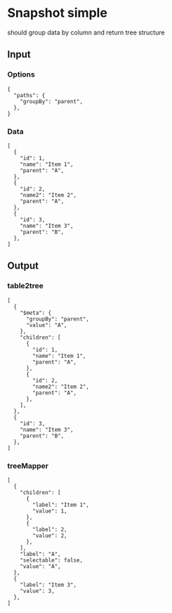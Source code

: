# Snapshot simple

should group data by column and return tree structure

## Input

### Options
```json5
{
  "paths": {
    "groupBy": "parent",
  },
}
```

### Data
```json5
[
  {
    "id": 1,
    "name": "Item 1",
    "parent": "A",
  },
  {
    "id": 2,
    "name2": "Item 2",
    "parent": "A",
  },
  {
    "id": 3,
    "name": "Item 3",
    "parent": "B",
  },
]
```

## Output

### table2tree
```json5
[
  {
    "$meta": {
      "groupBy": "parent",
      "value": "A",
    },
    "children": [
      {
        "id": 1,
        "name": "Item 1",
        "parent": "A",
      },
      {
        "id": 2,
        "name2": "Item 2",
        "parent": "A",
      },
    ],
  },
  {
    "id": 3,
    "name": "Item 3",
    "parent": "B",
  },
]
```

### treeMapper
```json5
[
  {
    "children": [
      {
        "label": "Item 1",
        "value": 1,
      },
      {
        "label": 2,
        "value": 2,
      },
    ],
    "label": "A",
    "selectable": false,
    "value": "A",
  },
  {
    "label": "Item 3",
    "value": 3,
  },
]
```